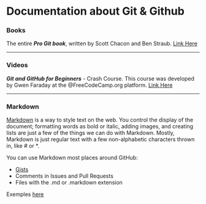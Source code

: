 # Documentation about Git & Github

### Books
The entire **_Pro Git book_**, written by Scott Chacon and Ben Straub. [Link Here](https://git-scm.com/book/en/v2) 

_______

### Videos
**_Git and GitHub for Beginners_** - Crash Course. This course was developed by Gwen Faraday at the @FreeCodeCamp.org platform.
[Link Here](https://www.youtube.com/watch?v=RGOj5yH7evk&t=1415s) 

_______

### Markdown
[Markdown](https://guides.github.com/features/mastering-markdown/) is a way to style text on the web. You control the display of the document; formatting words as bold or italic, adding images, and creating lists are just a few of the things we can do with Markdown. Mostly, Markdown is just regular text with a few non-alphabetic characters thrown in, like # or *.

You can use Markdown most places around GitHub:

- [Gists](https://gist.github.com/)
- Comments in Issues and Pull Requests
- Files with the .md or .markdown extension

Exemples [here](https://github.com/sarahdialmeida/Git-Github/blob/master/markdown-syntax.md)
